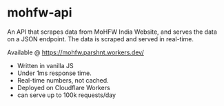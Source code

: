 # mohfw-api

An API that scrapes data from MoHFW India Website, and serves the data on a JSON endpoint. The data is scraped and served in real-time.

Available @ https://mohfw.parshnt.workers.dev/

- Written in vanilla JS
- Under 1ms response time.
- Real-time numbers, not cached.
- Deployed on Cloudflare Workers
- can serve up to 100k requests/day
